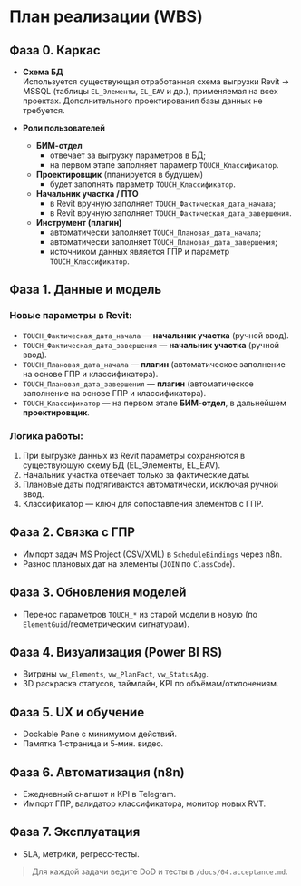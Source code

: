 # План реализации (WBS)

## Фаза 0. Каркас

- **Схема БД**  
  Используется существующая отработанная схема выгрузки Revit → MSSQL (таблицы `EL_Элементы`, `EL_EAV` и др.), применяемая на всех проектах. Дополнительного проектирования базы данных не требуется.  

- **Роли пользователей**  
  - **БИМ-отдел**  
    - отвечает за выгрузку параметров в БД;  
    - на первом этапе заполняет параметр `TOUCH_Классификатор`.  
  - **Проектировщик** (планируется в будущем)  
    - будет заполнять параметр `TOUCH_Классификатор`.  
  - **Начальник участка / ПТО**  
    - в Revit вручную заполняет `TOUCH_Фактическая_дата_начала`;  
    - в Revit вручную заполняет `TOUCH_Фактическая_дата_завершения`.  
  - **Инструмент (плагин)**  
    - автоматически заполняет `TOUCH_Плановая_дата_начала`;  
    - автоматически заполняет `TOUCH_Плановая_дата_завершения`;  
    - источником данных является ГПР и параметр `TOUCH_Классификатор`.  


## Фаза 1. Данные и модель

### Новые параметры в Revit:

- `TOUCH_Фактическая_дата_начала` — **начальник участка** (ручной ввод).  
- `TOUCH_Фактическая_дата_завершения` — **начальник участка** (ручной ввод).  
- `TOUCH_Плановая_дата_начала` — **плагин** (автоматическое заполнение на основе ГПР и классификатора).  
- `TOUCH_Плановая_дата_завершения` — **плагин** (автоматическое заполнение на основе ГПР и классификатора).  
- `TOUCH_Классификатор` — на первом этапе **БИМ-отдел**, в дальнейшем **проектировщик**.  

### Логика работы:

1. При выгрузке данных из Revit параметры сохраняются в существующую схему БД (EL_Элементы, EL_EAV).  
2. Начальник участка отвечает только за фактические даты.  
3. Плановые даты подтягиваются автоматически, исключая ручной ввод.  
4. Классификатор — ключ для сопоставления элементов с ГПР.  

## Фаза 2. Связка с ГПР
- Импорт задач MS Project (CSV/XML) в `ScheduleBindings` через n8n.
- Разнос плановых дат на элементы (`JOIN` по `ClassCode`).

## Фаза 3. Обновления моделей
- Перенос параметров `TOUCH_*` из старой модели в новую (по `ElementGuid`/геометрическим сигнатурам).

## Фаза 4. Визуализация (Power BI RS)
- Витрины `vw_Elements`, `vw_PlanFact`, `vw_StatusAgg`.
- 3D раскраска статусов, таймлайн, KPI по объёмам/отклонениям.

## Фаза 5. UX и обучение
- Dockable Pane с минимумом действий.
- Памятка 1‑страница и 5‑мин. видео.

## Фаза 6. Автоматизация (n8n)
- Ежедневный снапшот и KPI в Telegram.
- Импорт ГПР, валидатор классификатора, монитор новых RVT.

## Фаза 7. Эксплуатация
- SLA, метрики, регресс‑тесты.

> Для каждой задачи ведите DoD и тесты в `/docs/04.acceptance.md`.
